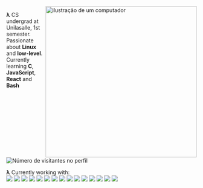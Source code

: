 <img src="https://external-content.duckduckgo.com/iu/?u=http%3A%2F%2Fimagenpng.com%2Fwp-content%2Fuploads%2F2015%2F08%2F9.png&f=1&nofb=1&ipt=2bb138fe9af7e138e2bc10cb703dcfe64b9a543947a5e924696b7e7090881a39&ipo=images" alt="ilustração de um computador" min-width="400px" max-width="400px" width="400px" align="right">

<p align="left"> 
<strong>λ</strong> CS undergrad at Unilasalle, 1st semester. Passionate about <strong>Linux</strong> and <strong>low-level</strong>.<br>Currently learning <strong>C</strong>, <strong>JavaScript</strong>, <strong>React</strong> and <strong>Bash</strong><br><br>
<p>

<img src="https://profile-counter.glitch.me/DiogoBnfr/count.svg" alt="Número de visitantes no perfil"/>

<strong>λ</strong> Currently working with:<br>
<img src="https://img.shields.io/badge/Arch%20Linux-1793D1?logo=arch-linux&logoColor=fff&style=for-the-badge"/>
<img src="https://img.shields.io/badge/Windows-0078D6?style=for-the-badge&logo=windows&logoColor=white"/>
<img src="https://img.shields.io/badge/alacritty-F46D01?style=for-the-badge&logo=alacritty&logoColor=white"/>
<img src="https://img.shields.io/badge/NeoVim-%2357A143.svg?&style=for-the-badge&logo=neovim&logoColor=white"/>
<img src="https://img.shields.io/badge/tmux-1BB91F?style=for-the-badge&logo=tmux&logoColor=white"/>
<img src="https://img.shields.io/badge/shell_script-%23121011.svg?style=for-the-badge&logo=gnu-bash&logoColor=white"/>
<img src="https://img.shields.io/badge/c-%2300599C.svg?style=for-the-badge&logo=c&logoColor=white" />
<img src="https://img.shields.io/badge/c%23-%23239120.svg?style=for-the-badge&logo=csharp&logoColor=white" />
<img src="https://img.shields.io/badge/.NET-5C2D91?style=for-the-badge&logo=.net&logoColor=white"/>
<img src="https://img.shields.io/badge/javascript-%23323330.svg?style=for-the-badge&logo=javascript&logoColor=%23F7DF1E" />
<img src="https://img.shields.io/badge/react-%2320232a.svg?style=for-the-badge&logo=react&logoColor=%2361DAFB"/>
<img src="https://img.shields.io/badge/html5-%23E34F26.svg?style=for-the-badge&logo=html5&logoColor=white" />
<img src="https://img.shields.io/badge/css3-%231572B6.svg?style=for-the-badge&logo=css3&logoColor=white" />
<img src="https://img.shields.io/badge/git-%23F05033.svg?style=for-the-badge&logo=git&logoColor=white" />
<img src="https://img.shields.io/badge/github-%23121011.svg?style=for-the-badge&logo=github&logoColor=white" />

